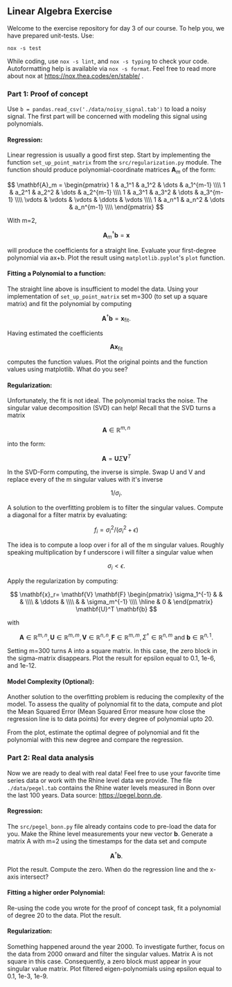 ## Linear Algebra Exercise
Welcome to the exercise repository for day 3 of our course.
To help you, we have prepared unit-tests.
Use:
```shell
nox -s test
```
While coding, use `nox -s lint`, and `nox -s typing` to check your code.
Autoformatting help is available via `nox -s format`.
Feel free to read more about nox at https://nox.thea.codes/en/stable/ .


### Part 1: Proof of concept
Use `b = pandas.read_csv('./data/noisy_signal.tab')` to load a noisy signal.
The first part will be concerned with modeling this signal using polynomials.

#### Regression:
Linear regression is usually a good first step. Start by implementing the function
`set_up_point_matrix` from the `src/regularization.py` module. 
The function should produce polynomial-coordinate matrices $\mathbf{A}_m$ of the form:

$$
\mathbf{A}_m = 
\begin{pmatrix}
          1       & a_1^1    & a_1^2  & \dots & a_1^{m-1}  \\\\ 
          1       & a_2^1    & a_2^2  & \dots & a_2^{m-1}  \\\\
          1       & a_3^1    & a_3^2  & \dots & a_3^{m-1}  \\\\
          \vdots  & \vdots   & \vdots  & \ddots & \vdots \\\\ 
          1       & a_n^1    & a_n^2  & \dots & a_n^{m-1}  \\\\
   \end{pmatrix}
$$

With m=2,

$$\mathbf{A}_m^{\dagger}\mathbf{b} = \mathbf{x}$$

will produce the coefficients for a straight line. Evaluate your first-degree polynomial via ax+b.
Plot the result using `matplotlib.pyplot`'s `plot` function.


#### Fitting a Polynomial to a function:
The straight line above is insufficient to model the data. Using your 
implementation of `set_up_point_matrix` set m=300 (to set up a square matrix) and fit the polynomial
by computing

$$\mathbf{A}^{\dagger}\mathbf{b} = \mathbf{x}_{\text{fit}}.$$

Having estimated the coefficients

$$\mathbf{A} \mathbf{x}_{\text{fit}}$$

computes the function values. Plot the original points and the function values using matplotlib.
What do you see?



#### Regularization:
Unfortunately, the fit is not ideal. The polynomial tracks the noise.
The singular value decomposition (SVD) can help!
Recall that the SVD turns a matrix

$$\mathbf{A} \in \mathbb{R}^{m,n}$$

into the form:

$$ \mathbf{A} = \mathbf{U} \Sigma \mathbf{V}^T 
$$

In the SVD-Form computing, the inverse is simple. Swap U and V  and replace every of the m singular values with it's inverse

$$1/\sigma_i .$$

A solution to the overfitting problem is to filter the singular values.
Compute a diagonal for a filter matrix by evaluating:

$$f_i = \sigma_i^2 / (\sigma_i^2 + \epsilon)$$

The idea is to compute a loop over i for all of the m singular values.
Roughly speaking multiplication by f underscore i will filter a singular value when

$$\sigma_i \lt \epsilon .$$

Apply the regularization by computing:


$$
    \mathbf{x}_r= \mathbf{V} \mathbf{F} \begin{pmatrix}
      \sigma_1^{-1} & & & \\\\
      &  \ddots & \\\\
      &  & \sigma_m^{-1} \\\\ \hline
      & 0 &
    \end{pmatrix}
    \mathbf{U}^T \mathbf{b}
$$


with

$$\mathbf{A} \in \mathbb{R}^{m,n}, \mathbf{U} \in \mathbb{R}^{m,m}, \mathbf{V} \in \mathbb{R}^{n,n}, \mathbf{F} \in \mathbb{R}^{m,m}, \Sigma^{\dagger} \in \mathbb{R}^{n,m} \text{ and } \mathbf{b} \in \mathbb{R}^{n,1}.$$
  
Setting m=300 turns A into a square matrix. In this case, the zero block in the sigma-matrix disappears.
Plot the result for epsilon equal to 0.1, 1e-6, and 1e-12.

#### Model Complexity (Optional):
Another solution to the overfitting problem is reducing the complexity of the model.
To assess the quality of polynomial fit to the data, compute and plot the Mean Squared Error (Mean Squared Error measure how close the regression line is to data points) for every degree of polynomial upto 20.

From the plot, estimate the optimal degree of polynomial and fit the polynomial with this new degree and compare the regression.

### Part 2: Real data analysis
Now we are ready to deal with real data! Feel free to use your favorite time series data or work with the Rhine level data we provide.
The file `./data/pegel.tab` contains the Rhine water levels measured in Bonn over the last 100 years. 
Data source: https://pegel.bonn.de.

#### Regression:
The `src/pegel_bonn.py` file already contains code to pre-load the data for you.
Make the Rhine level measurements your new vector $\mathbf{b}$.
Generate a matrix A with m=2 using the timestamps for the data set and compute 

$$\mathbf{A}^{\dagger}\mathbf{b}.$$

Plot the result. Compute the zero. When do the regression line and the x-axis intersect?

#### Fitting a higher order Polynomial:

Re-using the code you wrote for the proof of concept task, fit a polynomial of degree 20 to the data.
Plot the result.


#### Regularization:
Something happened around the year 2000. To investigate further, focus on the data from 2000 onward and
filter the singular values.
Matrix A is not square in this case. Consequently, a zero block must appear in your singular value matrix. 
Plot filtered eigen-polynomials using epsilon equal to 0.1, 1e-3, 1e-9.
